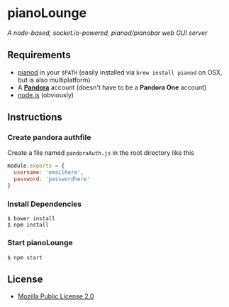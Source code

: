 pianoLounge
===========

*A node-based, socket.io-powered, pianod/pianobar web GUI server*

## Requirements
* [pianod](http://deviousfish.com/pianod/) in your `$PATH` (easily installed via `brew install pianod` on OSX, but is also multiplatform)
* A [**Pandora**](http://www.pandora.com/) account (doesn't have to be a **Pandora One** account)
* [node.js](http://nodejs.org/) (obviously)

## Instructions
### Create pandora authfile
Create a file named `pandoraAuth.js` in the root directory like this

```js
module.exports = {
  username: 'emailhere',
  password: 'passwordhere'
}
```

### Install Dependencies
    $ bower install
    $ npm install

### Start pianoLounge
    $ npm start

## License
* [Mozilla Public License 2.0](https://www.mozilla.org/MPL/2.0/)
